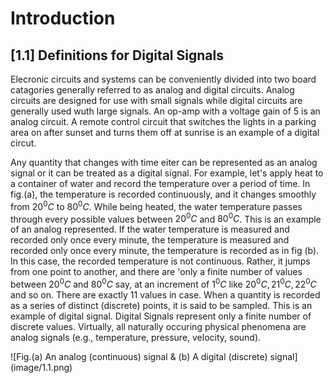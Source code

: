 # **Introduction**

## [1.1] **Definitions for Digital Signals**

Elecronic circuits and systems can be conveniently divided into two board catagories generally referred to as analog and digital circuits. Analog circuits are designed for use with small signals while digital circuits are generally used wuth large signals. An op-amp with a voltage gain of 5 is an analog circuit. A remote control circuit that switches the lights in a parking area on after sunset and turns them off at sunrise is an example of a digital circut.

Any quantity that changes with time eiter can be represented as an analog signal or it can be treated as a digital signal. For example, let's apply heat to a container of water and record the temperature over a period of time. In fig.(a), the temperature is recorded continuously, and it changes smoothly from $20^{0}C$ to $80^0C$. While being heated, the water temperature passes through every possible values between $20^{0}C$ and $80^{0}C$. This is an example of an analog represented. If the water temperature is measured and recorded only once every minute, the temperature is measured and recorded only once every minute, the temperature is recorded as in fig (b). In this case, the recorded temperature is not continuous. Rather, it jumps from one point to another, and there are 'only a finite number of values between $20^{0}C$ and $80^{0}C$ say, at an increment of $1^{0}C$ like $20^{0}C, 21^{0}C, 22^{0}C$ and so on. There are exactly 11 values in case. When a quantity is recorded as a series of distinct (discrete) points, it is said to be sampled. This is an example of digital signal. Digital Signals represent only a finite number of discrete values. Virtually, all naturally occuring physical phenomena are analog signals (e.g., temperature, pressure, velocity, sound).

![Fig.(a) An analog (continuous) signal & (b) A digital (discrete) signal] (image/1.1.png)


